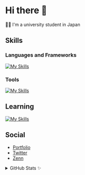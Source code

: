 <div>

# Hi there 👋
🧑‍🎓 I'm a university student in Japan

## Skills

### Languages and Frameworks

[![My Skills](https://skillicons.dev/icons?i=kotlin,java,go,ts,nextjs,workers&theme=light)](https://skillicons.dev)

### Tools

[![My Skills](https://skillicons.dev/icons?i=figma,aws,azure,githubactions,docker,kubernetes,idea,webstorm,vscode,cursor&theme=light&perline=6)](https://skillicons.dev)

## Learning

[![My Skills](https://skillicons.dev/icons?i=rust,blender,threejs,&theme=light)](https://skillicons.dev)

## Social
- [Portfolio](https://x.com/nikomaru0102)
- [Twitter](https://x.com/nikomaru0102)
- [Zenn](https://zenn.dev/nikomaru)

<details>
  <summary>GitHub Stats ✨</summary>
  
  <a href="#">![Top Langs](https://github-readme-stats.vercel.app/api/top-langs/?username=Nlkomaru&layout=compact)</a>
</details>
</div>
